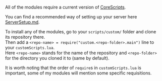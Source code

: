 All of the modules require a current version of [CoreScripts](https://github.com/TES3MP/CoreScripts).

You can find a recommended way of setting up your server here [ServerSetup.md](ServerSetup.md).

To install any of the modules, go to your `scripts/custom/` folder and clone its repository there.  
Then add a `<repo-name> = require("custom.<repo-folder>.main")` line to your `customScripts.lua`.  
Here `<repo-name>` stands for the name of the repository and `<repo-folder>` for the directory you cloned it to (same by default).

It is worth noting that the order of `require`s in `customScripts.lua` is important, some of my modules will mention some specific requisitions.
